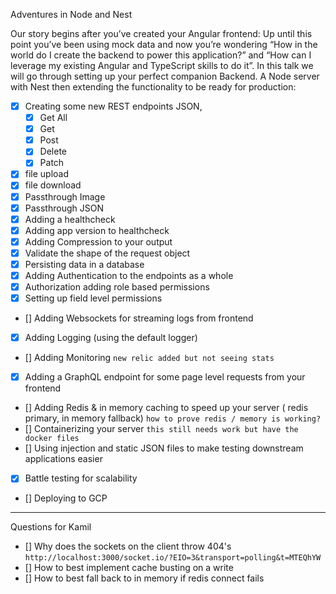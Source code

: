 Adventures in Node and Nest

Our story begins after you’ve created your Angular frontend: Up until this point you’ve been using mock data and now you’re wondering “How in the world do I create the backend to power this application?” and “How can I leverage my existing Angular and TypeScript skills to do it”.  In this talk we will go through setting up your perfect companion Backend. A Node server with Nest then extending the functionality to be ready for production:

- [x] Creating some new REST endpoints JSON, 
    - [x] Get All
    - [x] Get
    - [x] Post
    - [x] Delete
    - [x] Patch
- [x] file upload 
- [x] file download
- [x] Passthrough Image
- [x] Passthrough JSON
- [x] Adding a healthcheck
- [x] Adding app version to healthcheck
- [x] Adding Compression to your output
- [x] Validate the shape of the request object
- [x] Persisting data in a database
- [x] Adding Authentication to the endpoints as a whole
- [x] Authorization adding role based permissions
- [x] Setting up field level permissions
- [] Adding Websockets for streaming logs from frontend
- [x] Adding Logging (using the default logger)
- [] Adding Monitoring `new relic added but not seeing stats`
- [x] Adding a GraphQL endpoint for some page level requests from your frontend
- [] Adding Redis & in memory caching to speed up your server ( redis primary, in memory fallback) `how to prove redis / memory is working?`
- [] Containerizing your server `this still needs work but have the docker files`
- [] Using injection and static JSON files to make testing downstream applications easier
- [x] Battle testing for scalability
- [] Deploying to GCP


-----

Questions for Kamil
- [] Why does the sockets on the client throw 404's `http://localhost:3000/socket.io/?EIO=3&transport=polling&t=MTEQhYW `
- [] How to best implement cache busting on a write
- [] How to best fall back to in memory if redis connect fails
